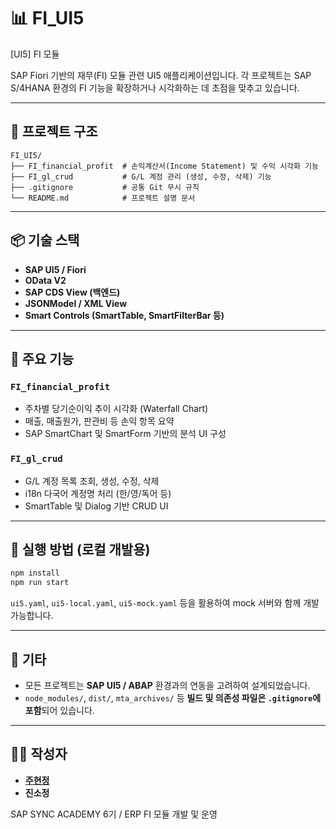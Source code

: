 # 📊 FI_UI5

[UI5] FI 모듈

SAP Fiori 기반의 재무(FI) 모듈 관련 UI5 애플리케이션입니다. 
각 프로젝트는 SAP S/4HANA 환경의 FI 기능을 확장하거나 시각화하는 데 초점을 맞추고 있습니다.

---

## 📁 프로젝트 구조

```
FI_UI5/
├── FI_financial_profit  # 손익계산서(Income Statement) 및 수익 시각화 기능
├── FI_gl_crud           # G/L 계정 관리 (생성, 수정, 삭제) 기능
├── .gitignore           # 공통 Git 무시 규칙
└── README.md            # 프로젝트 설명 문서
```

---

## 📦 기술 스택

- **SAP UI5 / Fiori**
- **OData V2**
- **SAP CDS View (백엔드)**
- **JSONModel / XML View**
- **Smart Controls (SmartTable, SmartFilterBar 등)**

---

## 📌 주요 기능

### `FI_financial_profit`
- 주차별 당기순이익 추이 시각화 (Waterfall Chart)
- 매출, 매출원가, 판관비 등 손익 항목 요약
- SAP SmartChart 및 SmartForm 기반의 분석 UI 구성

### `FI_gl_crud`
- G/L 계정 목록 조회, 생성, 수정, 삭제
- i18n 다국어 계정명 처리 (한/영/독어 등)
- SmartTable 및 Dialog 기반 CRUD UI

---

## 🚀 실행 방법 (로컬 개발용)

```bash
npm install
npm run start
```

`ui5.yaml`, `ui5-local.yaml`, `ui5-mock.yaml` 등을 활용하여 mock 서버와 함께 개발 가능합니다.

---

## 📄 기타

- 모든 프로젝트는 **SAP UI5 / ABAP** 환경과의 연동을 고려하여 설계되었습니다.
- `node_modules/`, `dist/`, `mta_archives/` 등 **빌드 및 의존성 파일은 `.gitignore`에 포함**되어 있습니다.

---
## 👩‍💻 작성자

- [**주현정**](https://github.com/hyun-jung-joo)  
- **진소정**

SAP SYNC ACADEMY 6기 / ERP FI 모듈 개발 및 운영

